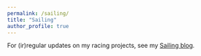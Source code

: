 ```yaml
---
permalink: /sailing/
title: "Sailing"
author_profile: true
---
```


For (ir)regular updates on my racing projects, see my [Sailing blog](/sailing/blog_posts/).
